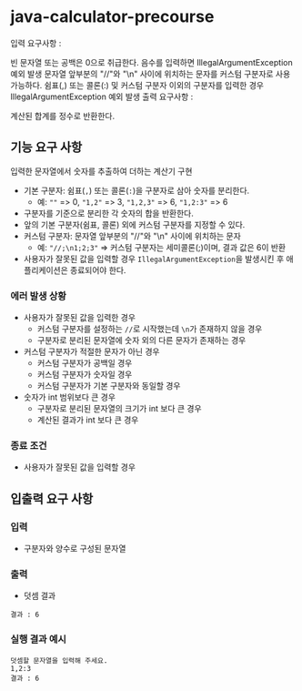 # java-calculator-precourse





 
입력 요구사항 :

 빈 문자열 또는 공백은 0으로 취급한다.
 음수를 입력하면 IllegalArgumentException 예외 발생
 문자열 앞부분의 "//"와 "\n" 사이에 위치하는 문자를 커스텀 구분자로 사용 가능하다.
 쉼표(,) 또는 콜론(:) 및 커스텀 구분자 이외의 구분자를 입력한 경우 IllegalArgumentException 예외 발생
출력 요구사항 :

 계산된 합계를 정수로 반환한다.



## 기능 요구 사항

입력한 문자열에서 숫자를 추출하여 더하는 계산기 구현

- 기본 구분자: 쉼표(`,`) 또는 콜론(`:`)을 구분자로 삼아 숫자를 분리한다.
  - 예: `""` => 0, `"1,2"` => 3, `"1,2,3"` => 6, `"1,2:3"` => 6
- 구분자를 기준으로 분리한 각 숫자의 합을 반환한다.
- 앞의 기본 구분자(쉼표, 콜론) 외에 커스텀 구분자를 지정할 수 있다.
- 커스텀 구분자: 문자열 앞부분의 "//"와 "\n" 사이에 위치하는 문자
  - 예: `"//;\n1;2;3"` ⇒ 커스텀 구분자는 세미콜론(;)이며, 결과 값은 6이 반환
- 사용자가 잘못된 값을 입력할 경우 `IllegalArgumentException`을 발생시킨 후 애플리케이션은 종료되어야 한다.

### 에러 발생 상황

- 사용자가 잘못된 값을 입력한 경우
  - 커스텀 구분자를 설정하는 `//`로 시작했는데 `\n`가 존재하지 않을 경우
  - 구분자로 분리된 문자열에 숫자 외의 다른 문자가 존재하는 경우
- 커스텀 구분자가 적절한 문자가 아닌 경우
  - 커스텀 구분자가 공백일 경우
  - 커스텀 구분자가 숫자일 경우
  - 커스텀 구분자가 기본 구분자와 동일할 경우
- 숫자가 int 범위보다 큰 경우
  - 구분자로 분리된 문자열의 크기가 int 보다 큰 경우
  - 계산된 결과가 int 보다 큰 경우

### 종료 조건

- 사용자가 잘못된 값을 입력할 경우

## 입출력 요구 사항

### 입력

- 구분자와 양수로 구성된 문자열

### 출력

- 덧셈 결과

```
결과 : 6
```

### 실행 결과 예시

```
덧셈할 문자열을 입력해 주세요.
1,2:3
결과 : 6
```
